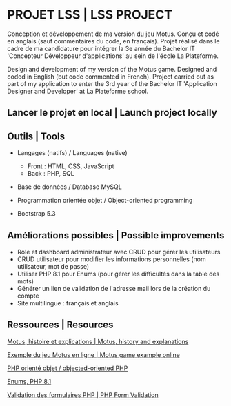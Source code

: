 # PROJET LSS | LSS PROJECT
Conception et développement de ma version du jeu Motus. Conçu et codé en anglais (sauf commentaires du code, en français).
Projet réalisé dans le cadre de ma candidature pour intégrer la 3e année du Bachelor IT 'Concepteur Développeur d'applications' au sein de l'école La Plateforme. 

Design and development of my version of the Motus game. Designed and coded in English (but code commented in French).
Project carried out as part of my application to enter the 3rd year of the Bachelor IT 'Application Designer and Developer' at La Plateforme school.

## Lancer le projet en local | Launch project locally

## Outils | Tools
- Langages (natifs) / Languages (native)
    -   Front : HTML, CSS, JavaScript 
    -   Back : PHP, SQL

- Base de données / Database MySQL

- Programmation orientée objet / Object-oriented programming

- Bootstrap 5.3

## Améliorations possibles | Possible improvements
- Rôle et dashboard administrateur avec CRUD pour gérer les utilisateurs
- CRUD utilisateur pour modifier les informations personnelles (nom utilisateur, mot de passe)
- Utiliser PHP 8.1 pour Enums (pour gérer les difficultés dans la table des mots)
- Générer un lien de validation de l'adresse mail lors de la création du compte
- Site multilingue : français et anglais

## Ressources | Resources
[Motus, histoire et explications | Motus, history and explanations](https://fr.wikipedia.org/wiki/Motus_(jeu_t%C3%A9l%C3%A9vis%C3%A9))

[Exemple du jeu Motus en ligne | Motus game example online](https://motus.absolu-puzzle.com/)

[PHP orienté objet / objected-oriented PHP](https://nouvelle-techno.fr/series/php-oriente-objet)

[Enums, PHP 8.1](https://www.php.net/manual/fr/language.enumerations.examples.php)

[Validation des formulaires PHP | PHP Form Validation](https://www.w3schools.com/php/php_form_validation.asp)